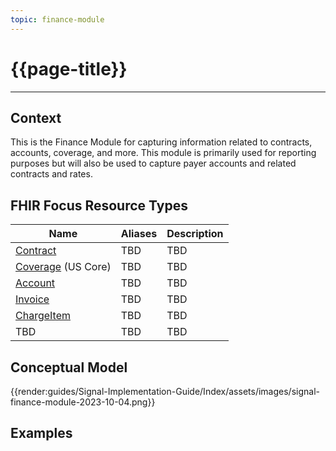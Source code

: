 ```yaml
---
topic: finance-module
---
```


# {{page-title}}

---

## Context
This is the Finance Module for capturing information related to contracts, accounts, coverage, and more.  This module is primarily used for reporting purposes but will also be used to capture payer accounts and related contracts and rates.

## FHIR Focus Resource Types

| Name                      | Aliases                                   | Description |
| --- | --- | --- |
| [Contract](http://hl7.org/fhir/R4/contract.html) | TBD        | TBD |
| [Coverage](https://hl7.org/fhir/us/core/StructureDefinition-us-core-coverage.html) (US Core) | TBD        | TBD |
| [Account](http://hl7.org/fhir/R4/account.html) | TBD        | TBD |
| [Invoice](http://hl7.org/fhir/R4/invoice.html) | TBD        | TBD |
| [ChargeItem](http://hl7.org/fhir/R4/chargeitem.html) | TBD        | TBD |
| TBD | TBD        | TBD |



## Conceptual Model

{{render:guides/Signal-Implementation-Guide/Index/assets/images/signal-finance-module-2023-10-04.png}}

## Examples

